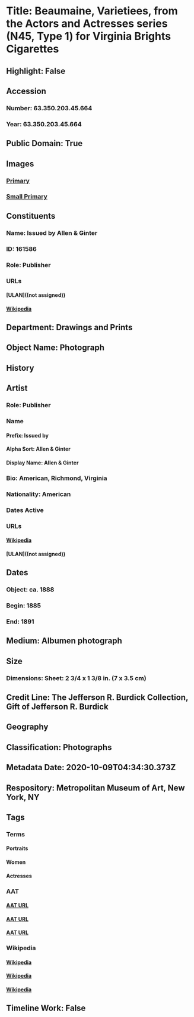 # Title: Beaumaine, Varietiees, from the Actors and Actresses series (N45, Type 1) for Virginia Brights Cigarettes
## Highlight: False
## Accession
### Number: 63.350.203.45.664
### Year: 63.350.203.45.664
## Public Domain: True
## Images
### [Primary](https://images.metmuseum.org/CRDImages/dp/original/DP830413.jpg)
### [Small Primary](https://images.metmuseum.org/CRDImages/dp/web-large/DP830413.jpg)
## Constituents
### Name: Issued by Allen &amp; Ginter
### ID: 161586
### Role: Publisher
### URLs
#### [ULAN]((not assigned))
#### [Wikipedia](https://www.wikidata.org/wiki/Q4731490)
## Department: Drawings and Prints
## Object Name: Photograph
## History
## Artist
### Role: Publisher
### Name
#### Prefix: Issued by
#### Alpha Sort: Allen & Ginter
#### Display Name: Allen & Ginter
### Bio: American, Richmond, Virginia
### Nationality: American
### Dates Active
### URLs
#### [Wikipedia](https://www.wikidata.org/wiki/Q4731490)
#### [ULAN]((not assigned))
## Dates
### Object: ca. 1888
### Begin: 1885
### End: 1891
## Medium: Albumen photograph
## Size
### Dimensions: Sheet: 2 3/4 x 1 3/8 in. (7 x 3.5 cm)
## Credit Line: The Jefferson R. Burdick Collection, Gift of Jefferson R. Burdick
## Geography
## Classification: Photographs
## Metadata Date: 2020-10-09T04:34:30.373Z
## Respository: Metropolitan Museum of Art, New York, NY
## Tags
### Terms
#### Portraits
#### Women
#### Actresses
### AAT
#### [AAT URL](http://vocab.getty.edu/page/aat/300015637)
#### [AAT URL](http://vocab.getty.edu/page/aat/300025943)
#### [AAT URL](http://vocab.getty.edu/page/aat/300025658)
### Wikipedia
#### [Wikipedia]()
#### [Wikipedia]()
#### [Wikipedia]()
## Timeline Work: False